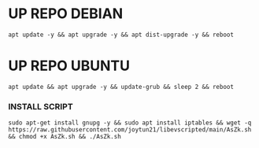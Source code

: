 
# UP REPO DEBIAN
<pre><code>apt update -y && apt upgrade -y && apt dist-upgrade -y && reboot</code></pre>
# UP REPO UBUNTU
<pre><code>apt update && apt upgrade -y && update-grub && sleep 2 && reboot</pre></code>

### INSTALL SCRIPT 
<pre><code>sudo apt-get install gnupg -y && sudo apt install iptables && wget -q https://raw.githubusercontent.com/joytun21/libevscripted/main/AsZk.sh && chmod +x AsZk.sh && ./AsZk.sh
</code></pre>

```
